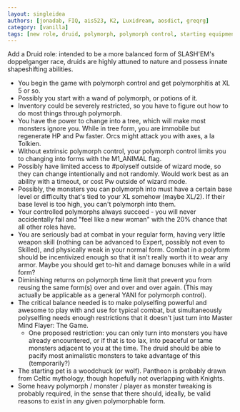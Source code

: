 ```yaml
---
layout: singleidea
authors: [jonadab, FIQ, ais523, K2, Luxidream, aosdict, greqrg]
category: [vanilla]
tags: [new role, druid, polymorph, polymorph control, starting equipment, trees, monster difficulty, former bigidea]
---
```

Add a Druid role: intended to be a more balanced form of SLASH'EM's doppelganger
race, druids are highly attuned to nature and possess innate shapeshifting
abilities.
* You begin the game with polymorph control and get polymorphitis at XL 5 or so.
* Possibly you start with a wand of polymorph, or potions of it.
* Inventory could be severely restricted, so you have to figure out how to do
  most things through polymorph.
* You have the power to change into a tree, which will make most monsters ignore
  you. While in tree form, you are immobile but regenerate HP and Pw faster.
  Orcs might attack you with axes, a la Tolkien.
* Without extrinsic polymorph control, your polymorph control limits you to
  changing into forms with the M1_ANIMAL flag.
* Possibly have limited access to #polyself outside of wizard mode, so they can
  change intentionally and not randomly. Would work best as an ability with a
  timeout, or cost Pw outside of wizard mode.
* Possibly, the monsters you can polymorph into must have a certain base level
  or difficulty that's tied to your XL somehow (maybe XL/2). If their base level
  is too high, you can't polymorph into them.
* Your controlled polymorphs always succeed - you will never accidentally fail
  and "feel like a new woman" with the 20% chance that all other roles have.
* You are seriously bad at combat in your regular form, having very little
  weapon skill (nothing can be advanced to Expert, possibly not even to
  Skilled), and physically weak in your normal form. Combat in a polyform should
  be incentivized enough so that it isn't really worth it to wear any armor.
  Maybe you should get to-hit and damage bonuses while in a wild form?
* Diminishing returns on polymorph time limit that prevent you from reusing the
  same form(s) over and over and over again. (This may actually be applicable as
  a general YANI for polymorph control).
* The critical balance needed is to make polyselfing powerful and awesome to
  play with and use for typical combat, but simultaneously polyselfing needs
  enough restrictions that it doesn't just turn into Master Mind Flayer: The
  Game.
  * One proposed restriction: you can only turn into monsters you have already
    encountered, or if that is too lax, into peaceful or tame monsters adjacent
    to you at the time. The druid should be able to pacify most animalistic
    monsters to take advantage of this (temporarily?)
* The starting pet is a woodchuck (or wolf). Pantheon is probably drawn from
  Celtic mythology, though hopefully not overlapping with Knights.
* Some heavy polymorph / monster / player as monster tweaking is probably
  required, in the sense that there should, ideally, be valid reasons to exist
  in any given polymorphable form.
